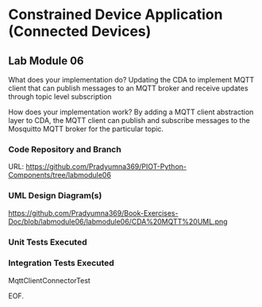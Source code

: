 # Constrained Device Application (Connected Devices)

## Lab Module 06

What does your implementation do? 
Updating the CDA to implement MQTT client that can publish messages to an MQTT broker and receive updates through topic level subscription

How does your implementation work?
By adding a MQTT client abstraction layer to CDA, the MQTT client can publish and subscribe messages to the Mosquitto MQTT broker for the particular topic.

### Code Repository and Branch

URL: https://github.com/Pradyumna369/PIOT-Python-Components/tree/labmodule06

### UML Design Diagram(s)
https://github.com/Pradyumna369/Book-Exercises-Doc/blob/labmodule06/labmodule06/CDA%20MQTT%20UML.png

### Unit Tests Executed


### Integration Tests Executed

MqttClientConnectorTest

EOF.

